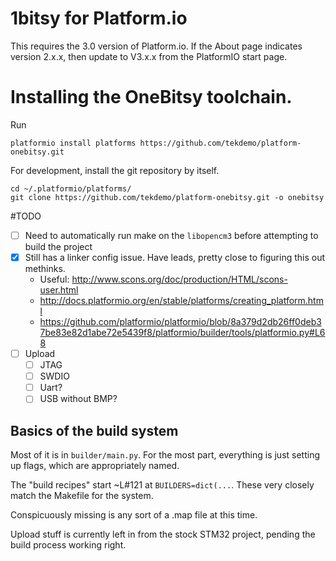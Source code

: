 # 1bitsy for Platform.io 


This requires the 3.0 version of Platform.io. If the About page indicates version 2.x.x, then update to V3.x.x from the PlatformIO start page. 

# Installing the OneBitsy toolchain.

Run 
```
platformio install platforms https://github.com/tekdemo/platform-onebitsy.git
```

For development, install the git repository by itself. 
```
cd ~/.platformio/platforms/
git clone https://github.com/tekdemo/platform-onebitsy.git -o onebitsy
```

#TODO
- [ ] Need to automatically run make on the `libopencm3` before attempting to build the project
- [X] Still has a linker config issue. Have leads, pretty close to figuring this out methinks. 
	- Useful: http://www.scons.org/doc/production/HTML/scons-user.html
	- http://docs.platformio.org/en/stable/platforms/creating_platform.html
	- https://github.com/platformio/platformio/blob/8a379d2db26ff0deb37be83e82d1abe72e5439f8/platformio/builder/tools/platformio.py#L68
- [ ] Upload
	- [ ] JTAG
	- [ ] SWDIO
	- [ ] Uart?
	- [ ] USB without BMP? 

## Basics of the build system

Most of it is in `builder/main.py`. For the most part, everything is just setting up flags, which are appropriately named. 

The "build recipes" start ~L#121 at `BUILDERS=dict(...`. These very closely match the Makefile for the system. 
	
Conspicuously missing is any sort of a .map file at this time. 

Upload stuff is currently left in from the stock STM32 project, pending the build process working right. 